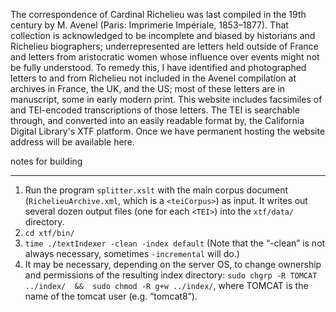 The correspondence of Cardinal Richelieu was last compiled in the 19th century by M. Avenel (Paris: Imprimerie Impériale, 1853–1877). That collection is acknowledged to be incomplete and biased by historians and Richelieu biographers; underrepresented are letters held outside of France and letters from aristocratic women whose influence over events might not be fully understood. To remedy this, I have identified and photographed letters to and from Richelieu not included in the Avenel compilation at archives in France, the UK, and the US; most of these letters are in manuscript, some in early modern print. This website includes facsimiles of and TEI-encoded transcriptions of those letters. The TEI is searchable through, and converted into an easily readable format by, the California Digital Library's XTF platform. Once we have permanent hosting the website address will be available here. 

notes for building
----- --- --------
1. Run the program `splitter.xslt` with the main corpus document (`RichelieuArchive.xml`, which is a `<teiCorpus>`) as input. It writes out several dozen output files (one for each `<TEI>`) into the `xtf/data/` directory.
2. `cd xtf/bin/`
3. `time ./textIndexer -clean -index default` (Note that the “-clean” is not always necessary, sometimes `-incremental` will do.)
4. It may be necessary, depending on the server OS, to change ownership and permissions of the resulting index directory: `sudo chgrp -R TOMCAT ../index/  &&  sudo chmod -R g+w ../index/`, where TOMCAT is the name of the tomcat user (e.g. “tomcat8”).
